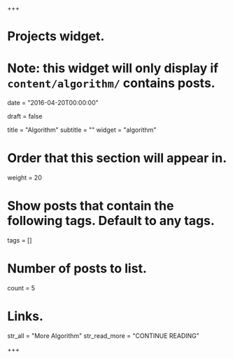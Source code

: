 +++

# Projects widget.
# Note: this widget will only display if `content/algorithm/` contains posts.

date = "2016-04-20T00:00:00"

draft = false

title = "Algorithm"
subtitle = ""
widget = "algorithm"

# Order that this section will appear in.
weight = 20

# Show posts that contain the following tags. Default to any tags.
tags = []

# Number of posts to list.
count = 5

# Links.
str_all = "More Algorithm"
str_read_more = "CONTINUE READING"

+++
